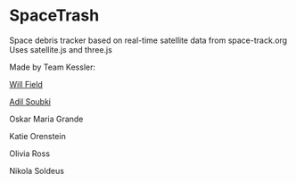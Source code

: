 # SpaceTrash
Space debris tracker based on real-time satellite data from space-track.org
Uses satellite.js and three.js


Made by Team Kessler:

[Will Field](http://www.willjfield.com/)

[Adil Soubki](http://www.adilsoubki.com/)

Oskar Maria Grande

Katie Orenstein

Olivia Ross

Nikola Soldeus

